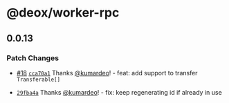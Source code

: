 # @deox/worker-rpc

## 0.0.13

### Patch Changes

- [#18](https://github.com/kumardeo/deox/pull/18) [`cca70a1`](https://github.com/kumardeo/deox/commit/cca70a19cd9c42bbac556a5613d0ec38a60a79a9) Thanks [@kumardeo](https://github.com/kumardeo)! - feat: add support to transfer `Transferable[]`

- [`29fba4a`](https://github.com/kumardeo/deox/commit/29fba4a305a914ca1a82b5b4a74475de840d696d) Thanks [@kumardeo](https://github.com/kumardeo)! - fix: keep regenerating id if already in use
